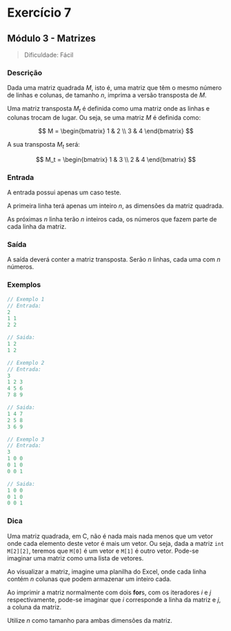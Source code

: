 # Exercício 7
## Módulo 3 - Matrizes

> Dificuldade: Fácil

### Descrição
Dada uma matriz quadrada $M$, isto é, uma matriz que têm o mesmo número de linhas e colunas, de tamanho $n$, imprima a versão transposta de $M$.

Uma matriz transposta $M_t$ é definida como uma matriz onde as linhas e colunas trocam de lugar. Ou seja, se uma matriz $M$ é definida como:

$$
M = \begin{bmatrix}
1 & 2 \\
3 & 4
\end{bmatrix}
$$

A sua transposta $M_t$ será:

$$
M_t = \begin{bmatrix}
1 & 3 \\
2 & 4
\end{bmatrix}
$$

### Entrada
A entrada possui apenas um caso teste.

A primeira linha terá apenas um inteiro $n$, as dimensões da matriz quadrada.

As próximas $n$ linha terão $n$ inteiros cada, os números que fazem parte de cada linha da matriz.

### Saída
A saída deverá conter a matriz transposta. Serão $n$ linhas, cada uma com $n$ números. 

### Exemplos
```c
// Exemplo 1
// Entrada:
2
1 1
2 2

// Saida:
1 2
1 2
```

```c
// Exemplo 2
// Entrada:
3
1 2 3
4 5 6
7 8 9

// Saida:
1 4 7
2 5 8
3 6 9
```

```c
// Exemplo 3
// Entrada:
3 
1 0 0 
0 1 0
0 0 1

// Saida:
1 0 0
0 1 0
0 0 1
```

### Dica
Uma matriz quadrada, em C, não é nada mais nada menos que um vetor onde cada elemento deste vetor é mais um vetor. Ou seja, dada a matriz `int M[2][2]`, teremos que `M[0]` é um vetor e `M[1]` é outro vetor. Pode-se imaginar uma matriz como uma lista de vetores.

Ao visualizar a matriz, imagine uma planilha do Excel, onde cada linha contém $n$ colunas que podem armazenar um inteiro cada.

Ao imprimir a matriz normalmente com dois **for**s, com os iteradores $i$ e $j$ respectivamente, pode-se imaginar que $i$ corresponde a linha da matriz e $j$, a coluna da matriz.

Utilize $n$ como tamanho para ambas dimensões da matriz.